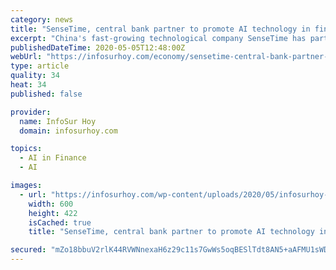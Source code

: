 ```yaml
---
category: news
title: "SenseTime, central bank partner to promote AI technology in finance"
excerpt: "China's fast-growing technological company SenseTime has partnered with an institute affiliated with the central bank to promote the innovative research on artificial intelligence (AI) technology in the finance field."
publishedDateTime: 2020-05-05T12:48:00Z
webUrl: "https://infosurhoy.com/economy/sensetime-central-bank-partner-to-promote-ai-technology-in-finance/"
type: article
quality: 34
heat: 34
published: false

provider:
  name: InfoSur Hoy
  domain: infosurhoy.com

topics:
  - AI in Finance
  - AI

images:
  - url: "https://infosurhoy.com/wp-content/uploads/2020/05/infosurhoy-news-600x422.jpg"
    width: 600
    height: 422
    isCached: true
    title: "SenseTime, central bank partner to promote AI technology in finance"

secured: "mZo18bbuV2rlK44RVWNnexaH6z29c11s7GwWs5oqBESlTdt8AN5+aAFMU1sWDlb/D2h/r6x8PhixcbnEoIb42BNKgVHWaV6W1uXvg12N1IW9R/XMGDTY9yaFWv/AmDQ6F9n1wa0XEeVdqd5l177jy60j6VpNAhVZZ33wIk9LlfFpOYOi+7gs9Q5mMMtr5xUUR1m6LsqhyNKTF+S/dRxyHirz5c/2xBcz1+ri0V9avwQsQYtQ47ghJcUcM/IYsKjEJ68tuXSzN9F+9FxCFxEMMkMLlOOSQUX6XU8DVFo4PfXr5TZFhjvTJN1+t9+mHZvS;fy0OnzfYEjJOrJH260YQ8A=="
---
```


